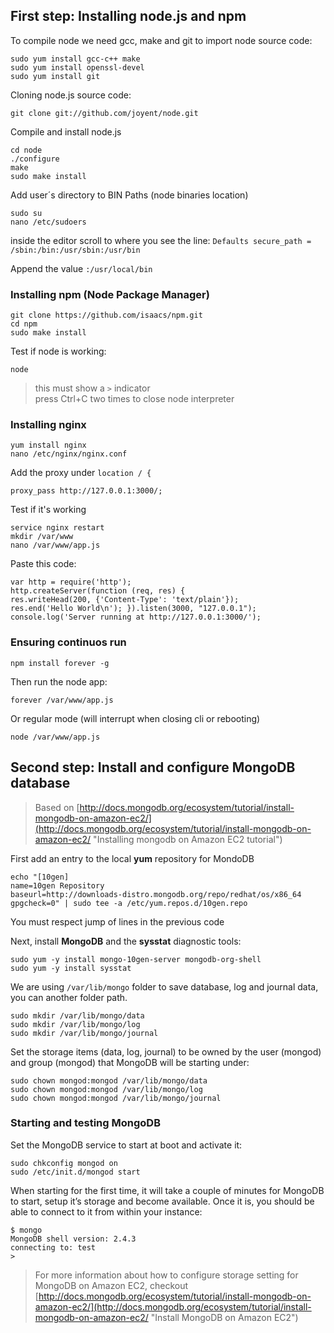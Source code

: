 ## First step: Installing node.js and npm ##
To compile node we need gcc, make and git to import node source code:

    sudo yum install gcc-c++ make
    sudo yum install openssl-devel
    sudo yum install git

Cloning node.js source code:

    git clone git://github.com/joyent/node.git

Compile and install node.js

    cd node
    ./configure 
    make
    sudo make install

Add user´s directory to BIN Paths (node binaries location)

    sudo su
    nano /etc/sudoers

inside the editor scroll to where you see the line: `Defaults secure_path = /sbin:/bin:/usr/sbin:/usr/bin`

Append the value `:/usr/local/bin`

### Installing npm (Node Package Manager) ###

    git clone https://github.com/isaacs/npm.git
    cd npm
    sudo make install

Test if node is working:

    node

> this must show a `>` indicator  
> press Ctrl+C two times to close node interpreter

### Installing nginx ###

    yum install nginx
    nano /etc/nginx/nginx.conf

Add the proxy under `location / {`

    proxy_pass http://127.0.0.1:3000/;

Test if it's working

    service nginx restart
    mkdir /var/www
    nano /var/www/app.js
    
Paste this code:

    var http = require('http');
    http.createServer(function (req, res) {
    res.writeHead(200, {'Content-Type': 'text/plain'});
    res.end('Hello World\n'); }).listen(3000, "127.0.0.1");
    console.log('Server running at http://127.0.0.1:3000/');

### Ensuring continuos run ###

    npm install forever -g

Then run the node app:

    forever /var/www/app.js
    
Or regular mode (will interrupt when closing cli or rebooting)

    node /var/www/app.js


## Second step: Install and configure MongoDB database ##
> Based on [http://docs.mongodb.org/ecosystem/tutorial/install-mongodb-on-amazon-ec2/](http://docs.mongodb.org/ecosystem/tutorial/install-mongodb-on-amazon-ec2/ "Installing mongodb on Amazon EC2 tutorial")

First add an entry to the local **yum** repository for MondoDB

    echo "[10gen]
    name=10gen Repository
    baseurl=http://downloads-distro.mongodb.org/repo/redhat/os/x86_64
    gpgcheck=0" | sudo tee -a /etc/yum.repos.d/10gen.repo

You must respect jump of lines in the previous code

Next, install **MongoDB** and the **sysstat** diagnostic tools:

    sudo yum -y install mongo-10gen-server mongodb-org-shell
    sudo yum -y install sysstat

We are using `/var/lib/mongo` folder to save database, log and journal data, you can another folder path.

    sudo mkdir /var/lib/mongo/data
    sudo mkdir /var/lib/mongo/log
    sudo mkdir /var/lib/mongo/journal

Set the storage items (data, log, journal) to be owned by the user (mongod) and group (mongod) that MongoDB will be starting under:

    sudo chown mongod:mongod /var/lib/mongo/data
    sudo chown mongod:mongod /var/lib/mongo/log
    sudo chown mongod:mongod /var/lib/mongo/journal

### Starting and testing MongoDB ###

Set the MongoDB service to start at boot and activate it:

    sudo chkconfig mongod on
    sudo /etc/init.d/mongod start

When starting for the first time, it will take a couple of minutes for MongoDB to start, setup it’s storage and become available. Once it is, you should be able to connect to it from within your instance:

    $ mongo
    MongoDB shell version: 2.4.3
    connecting to: test
    >

> For more information about how to configure storage setting for MongoDB on Amazon EC2, checkout [http://docs.mongodb.org/ecosystem/tutorial/install-mongodb-on-amazon-ec2/](http://docs.mongodb.org/ecosystem/tutorial/install-mongodb-on-amazon-ec2/ "Install MongoDB on Amazon EC2")

